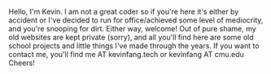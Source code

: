 Hello, I'm Kevin. I am not a great coder so if you're here it's either by accident or I've decided to run for office/achieved some level of mediocrity, and you're snooping for dirt.
Either way, welcome! Out of pure shame, my old websites are kept private (sorry), and all you'll find here are some old school projects and little things I've made through the years.
If you want to contact me, you'll find me AT kevinfang.tech or kevinfang AT cmu.edu
Cheers!
<!---
TheSnakeFang/TheSnakeFang is a ✨ special ✨ repository because its `README.md` (this file) appears on your GitHub profile.
You can click the Preview link to take a look at your changes.
--->
